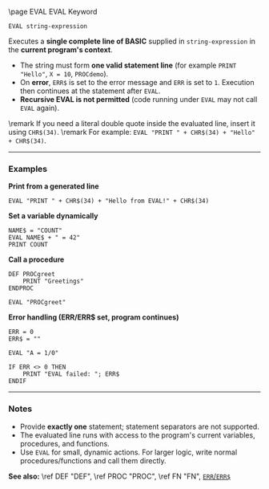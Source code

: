 \page EVAL EVAL Keyword
```basic
EVAL string-expression
```

Executes a **single complete line of BASIC** supplied in `string-expression` in the **current program's context**.

- The string must form **one valid statement line** (for example `PRINT "Hello"`, `X = 10`, `PROCdemo`).
- On **error**, `ERR$` is set to the error message and `ERR` is set to `1`. Execution then continues at the statement after `EVAL`.
- **Recursive EVAL is not permitted** (code running under `EVAL` may not call `EVAL` again).


\remark If you need a literal double quote inside the evaluated line, insert it using `CHR$(34)`.
\remark For example: `EVAL "PRINT " + CHR$(34) + "Hello" + CHR$(34)`.

---

### Examples

**Print from a generated line**
```basic
EVAL "PRINT " + CHR$(34) + "Hello from EVAL!" + CHR$(34)
```

**Set a variable dynamically**
```basic
NAME$ = "COUNT"
EVAL NAME$ + " = 42"
PRINT COUNT
```

**Call a procedure**
```basic
DEF PROCgreet
    PRINT "Greetings"
ENDPROC

EVAL "PROCgreet"
```

**Error handling (ERR/ERR$ set, program continues)**
```basic
ERR = 0
ERR$ = ""

EVAL "A = 1/0"

IF ERR <> 0 THEN
    PRINT "EVAL failed: "; ERR$
ENDIF
```

---

### Notes
- Provide **exactly one** statement; statement separators are not supported.
- The evaluated line runs with access to the program's current variables, procedures, and functions.
- Use `EVAL` for small, dynamic actions. For larger logic, write normal procedures/functions and call them directly.

**See also:**
\ref DEF "DEF", \ref PROC "PROC", \ref FN "FN", [`ERR`/`ERR$`](https://github.com/brainboxdotcc/retro-rocket/wiki/Builtin-Variables)
